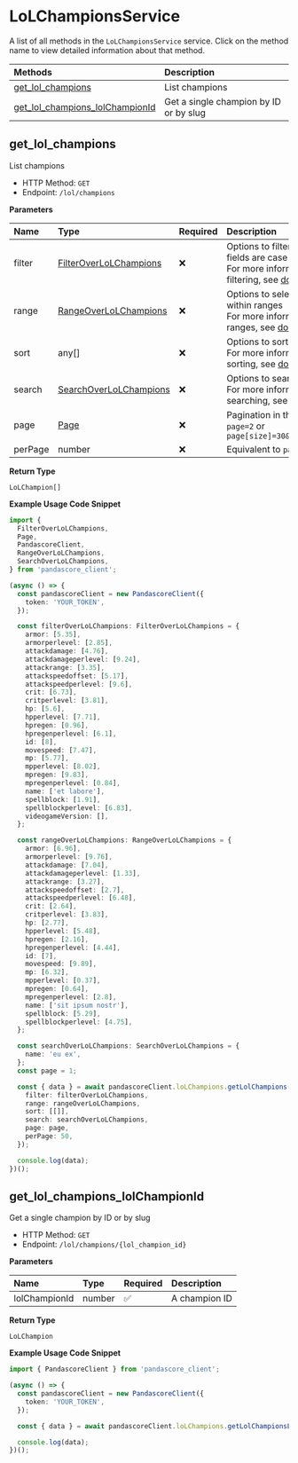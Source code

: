 # LoLChampionsService

A list of all methods in the `LoLChampionsService` service. Click on the method name to view detailed information about that method.

| Methods                                                             | Description                            |
| :------------------------------------------------------------------ | :------------------------------------- |
| [get_lol_champions](#get_lol_champions)                             | List champions                         |
| [get_lol_champions_lolChampionId](#get_lol_champions_lolchampionid) | Get a single champion by ID or by slug |

## get_lol_champions

List champions

- HTTP Method: `GET`
- Endpoint: `/lol/champions`

**Parameters**

| Name    | Type                                                          | Required | Description                                                                                                                                         |
| :------ | :------------------------------------------------------------ | :------- | :-------------------------------------------------------------------------------------------------------------------------------------------------- |
| filter  | [FilterOverLoLChampions](../models/FilterOverLoLChampions.md) | ❌       | Options to filter results. String fields are case sensitive <br/>For more information on filtering, see [docs](/docs/filtering-and-sorting#filter). |
| range   | [RangeOverLoLChampions](../models/RangeOverLoLChampions.md)   | ❌       | Options to select results within ranges <br/>For more information on ranges, see [docs](/docs/filtering-and-sorting#range).                         |
| sort    | any[]                                                         | ❌       | Options to sort results <br/>For more information on sorting, see [docs](/docs/filtering-and-sorting#sort).                                         |
| search  | [SearchOverLoLChampions](../models/SearchOverLoLChampions.md) | ❌       | Options to search results <br/>For more information on searching, see [docs](/docs/filtering-and-sorting#search).                                   |
| page    | [Page](../models/Page.md)                                     | ❌       | Pagination in the form of `page=2` or `page[size]=30&page[number]=2`                                                                                |
| perPage | number                                                        | ❌       | Equivalent to `page[size]`                                                                                                                          |

**Return Type**

`LoLChampion[]`

**Example Usage Code Snippet**

```typescript
import {
  FilterOverLoLChampions,
  Page,
  PandascoreClient,
  RangeOverLoLChampions,
  SearchOverLoLChampions,
} from 'pandascore_client';

(async () => {
  const pandascoreClient = new PandascoreClient({
    token: 'YOUR_TOKEN',
  });

  const filterOverLoLChampions: FilterOverLoLChampions = {
    armor: [5.35],
    armorperlevel: [2.85],
    attackdamage: [4.76],
    attackdamageperlevel: [9.24],
    attackrange: [3.35],
    attackspeedoffset: [5.17],
    attackspeedperlevel: [9.6],
    crit: [6.73],
    critperlevel: [3.81],
    hp: [5.6],
    hpperlevel: [7.71],
    hpregen: [0.96],
    hpregenperlevel: [6.1],
    id: [8],
    movespeed: [7.47],
    mp: [5.77],
    mpperlevel: [8.02],
    mpregen: [9.83],
    mpregenperlevel: [0.84],
    name: ['et labore'],
    spellblock: [1.91],
    spellblockperlevel: [6.83],
    videogameVersion: [],
  };

  const rangeOverLoLChampions: RangeOverLoLChampions = {
    armor: [6.96],
    armorperlevel: [9.76],
    attackdamage: [7.04],
    attackdamageperlevel: [1.33],
    attackrange: [3.27],
    attackspeedoffset: [2.7],
    attackspeedperlevel: [6.48],
    crit: [2.64],
    critperlevel: [3.83],
    hp: [2.77],
    hpperlevel: [5.48],
    hpregen: [2.16],
    hpregenperlevel: [4.44],
    id: [7],
    movespeed: [9.89],
    mp: [6.32],
    mpperlevel: [0.37],
    mpregen: [0.64],
    mpregenperlevel: [2.8],
    name: ['sit ipsum nostr'],
    spellblock: [5.29],
    spellblockperlevel: [4.75],
  };

  const searchOverLoLChampions: SearchOverLoLChampions = {
    name: 'eu ex',
  };
  const page = 1;

  const { data } = await pandascoreClient.loLChampions.getLolChampions({
    filter: filterOverLoLChampions,
    range: rangeOverLoLChampions,
    sort: [[]],
    search: searchOverLoLChampions,
    page: page,
    perPage: 50,
  });

  console.log(data);
})();
```

## get_lol_champions_lolChampionId

Get a single champion by ID or by slug

- HTTP Method: `GET`
- Endpoint: `/lol/champions/{lol_champion_id}`

**Parameters**

| Name          | Type   | Required | Description   |
| :------------ | :----- | :------- | :------------ |
| lolChampionId | number | ✅       | A champion ID |

**Return Type**

`LoLChampion`

**Example Usage Code Snippet**

```typescript
import { PandascoreClient } from 'pandascore_client';

(async () => {
  const pandascoreClient = new PandascoreClient({
    token: 'YOUR_TOKEN',
  });

  const { data } = await pandascoreClient.loLChampions.getLolChampionsLolChampionId(5);

  console.log(data);
})();
```

<!-- This file was generated by liblab | https://liblab.com/ -->
